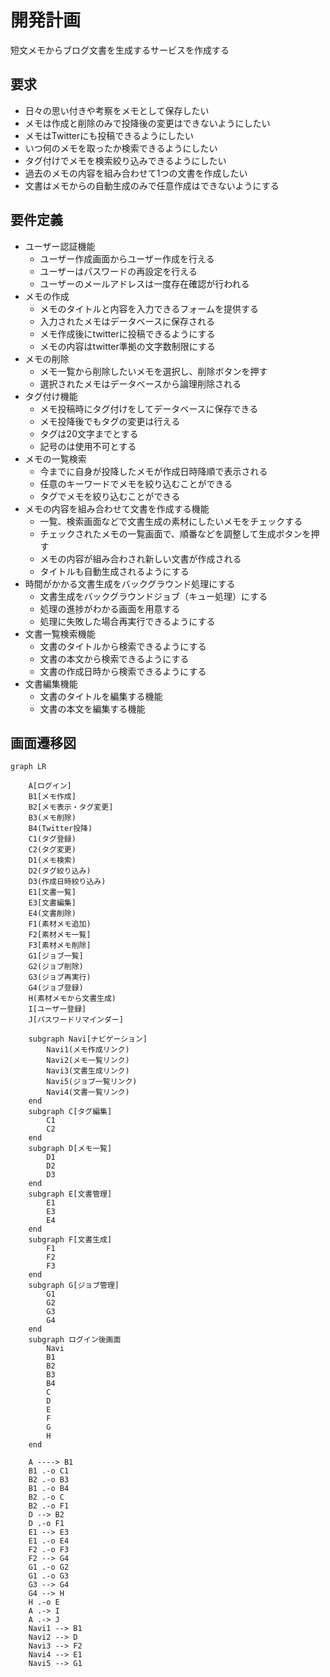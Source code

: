 # 開発計画
短文メモからブログ文書を生成するサービスを作成する

## 要求
- 日々の思い付きや考察をメモとして保存したい
- メモは作成と削除のみで投降後の変更はできないようにしたい
- メモはTwitterにも投稿できるようにしたい
- いつ何のメモを取ったか検索できるようにしたい
- タグ付けでメモを検索絞り込みできるようにしたい
- 過去のメモの内容を組み合わせて1つの文書を作成したい
- 文書はメモからの自動生成のみで任意作成はできないようにする

## 要件定義
- ユーザー認証機能
    - ユーザー作成画面からユーザー作成を行える
    - ユーザーはパスワードの再設定を行える
    - ユーザーのメールアドレスは一度存在確認が行われる
- メモの作成
    - メモのタイトルと内容を入力できるフォームを提供する
    - 入力されたメモはデータベースに保存される
    - メモ作成後にtwitterに投稿できるようにする
    - メモの内容はtwitter準拠の文字数制限にする
- メモの削除
    - メモ一覧から削除したいメモを選択し、削除ボタンを押す
    - 選択されたメモはデータベースから論理削除される
- タグ付け機能
    - メモ投稿時にタグ付けをしてデータベースに保存できる
    - メモ投降後でもタグの変更は行える
    - タグは20文字までとする
    - 記号のは使用不可とする
- メモの一覧検索
    - 今までに自身が投降したメモが作成日時降順で表示される
    - 任意のキーワードでメモを絞り込むことができる
    - タグでメモを絞り込むことができる
- メモの内容を組み合わせて文書を作成する機能
    - 一覧、検索画面などで文書生成の素材にしたいメモをチェックする
    - チェックされたメモの一覧画面で、順番などを調整して生成ボタンを押す
    - メモの内容が組み合わされ新しい文書が作成される
    - タイトルも自動生成されるようにする
- 時間がかかる文書生成をバックグラウンド処理にする
    - 文書生成をバックグラウンドジョブ（キュー処理）にする
    - 処理の進捗がわかる画面を用意する
    - 処理に失敗した場合再実行できるようにする
- 文書一覧検索機能
    - 文書のタイトルから検索できるようにする
    - 文書の本文から検索できるようにする
    - 文書の作成日時から検索できるようにする
- 文書編集機能
    - 文書のタイトルを編集する機能
    - 文書の本文を編集する機能

## 画面遷移図
```mermaid
graph LR

    A[ログイン]
    B1[メモ作成]
    B2[メモ表示・タグ変更]
    B3(メモ削除)
    B4(Twitter投降)
    C1(タグ登録)
    C2(タグ変更)
    D1(メモ検索)
    D2(タグ絞り込み)
    D3(作成日時絞り込み)
    E1[文書一覧]
    E3[文書編集]
    E4(文書削除)
    F1(素材メモ追加)
    F2[素材メモ一覧]
    F3[素材メモ削除]
    G1[ジョブ一覧]
    G2(ジョブ削除)
    G3(ジョブ再実行)
    G4(ジョブ登録)
    H(素材メモから文書生成)
    I[ユーザー登録]
    J[パスワードリマインダー]

    subgraph Navi[ナビゲーション]
        Navi1(メモ作成リンク)
        Navi2(メモ一覧リンク)
        Navi3(文書生成リンク)
        Navi5(ジョブ一覧リンク)
        Navi4(文書一覧リンク)
    end
    subgraph C[タグ編集]
        C1
        C2
    end
    subgraph D[メモ一覧]
        D1
        D2
        D3
    end
    subgraph E[文書管理]
        E1
        E3
        E4
    end
    subgraph F[文書生成]
        F1
        F2
        F3
    end
    subgraph G[ジョブ管理]
        G1
        G2
        G3
        G4
    end
    subgraph ログイン後画面
        Navi
        B1
        B2
        B3
        B4
        C
        D
        E
        F
        G
        H
    end

    A ----> B1
    B1 .-o C1
    B2 .-o B3
    B1 .-o B4
    B2 .-o C
    B2 .-o F1
    D --> B2
    D .-o F1
    E1 --> E3
    E1 .-o E4
    F2 .-o F3
    F2 --> G4
    G1 .-o G2
    G1 .-o G3
    G3 --> G4
    G4 --> H
    H .-o E
    A .-> I
    A .-> J
    Navi1 --> B1
    Navi2 --> D
    Navi3 --> F2
    Navi4 --> E1
    Navi5 --> G1
```
